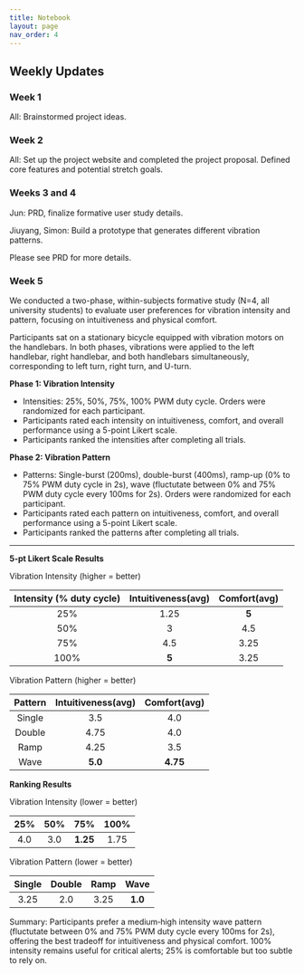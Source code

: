 ```yaml
---
title: Notebook
layout: page
nav_order: 4
---
```


## Weekly Updates
### Week 1
All: Brainstormed project ideas.

### Week 2
All: Set up the project website and completed the project proposal. Defined core features and potential stretch goals.

### Weeks 3 and 4
Jun: PRD, finalize formative user study details.

Jiuyang, Simon: Build a prototype that generates different vibration patterns.

Please see PRD for more details.

### Week 5
We conducted a two-phase, within-subjects formative study (N=4, all university students) to evaluate user preferences for vibration intensity and pattern, focusing on intuitiveness and physical comfort.

Participants sat on a stationary bicycle equipped with vibration motors on the handlebars. In both phases, vibrations were applied to the left handlebar, right handlebar, and both handlebars simultaneously, corresponding to left turn, right turn, and U-turn.

**Phase 1: Vibration Intensity**
- Intensities: 25%, 50%, 75%, 100% PWM duty cycle. Orders were randomized for each participant.
- Participants rated each intensity on intuitiveness, comfort, and overall performance using a 5-point Likert scale.
- Participants ranked the intensities after completing all trials.

**Phase 2: Vibration Pattern**
- Patterns: Single-burst (200ms), double-burst (400ms), ramp-up (0% to 75% PWM duty cycle in 2s), wave (fluctutate between 0% and 75% PWM duty cycle every 100ms for 2s). Orders were randomized for each participant.
- Participants rated each pattern on intuitiveness, comfort, and overall performance using a 5-point Likert scale.
- Participants ranked the patterns after completing all trials.

---

**5-pt Likert Scale Results**

Vibration Intensity (higher = better)

|Intensity (% duty cycle)|Intuitiveness(avg)|Comfort(avg)|
|:---:|:---:|:---:|
|25%|1.25|**5**|
|50%|3|4.5|
|75%|4.5|3.25|
|100%|**5**|3.25|

Vibration Pattern (higher = better)

|Pattern|Intuitiveness(avg)|Comfort(avg)|
|:---:|:---:|:---:|
|Single|3.5|4.0|
|Double|4.75|4.0|
|Ramp|4.25|3.5|
|Wave|**5.0**|**4.75**|

**Ranking Results**

Vibration Intensity (lower = better)

|25%|50%|75%|100%|
|:---:|:---:|:---:|:---:|
|4.0|3.0|**1.25**|1.75|

Vibration Pattern (lower = better)

|Single|Double|Ramp|Wave|
|:---:|:---:|:---:|:---:|
|3.25|2.0|3.25|**1.0**|

Summary: Participants prefer a medium‑high intensity wave pattern (fluctutate between 0% and 75% PWM duty cycle every 100ms for 2s), offering the best tradeoff for intuitiveness and physical comfort. 100% intensity remains useful for critical alerts; 25% is comfortable but too subtle to rely on.
